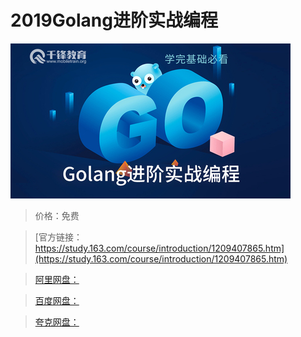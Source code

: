 # 2019Golang进阶实战编程

![img](../../../assets/study163/free/1f6f90ebca2c43fd83a51b70b02112e8.jpg)

> 价格：免费

> [官方链接：https://study.163.com/course/introduction/1209407865.htm](https://study.163.com/course/introduction/1209407865.htm)

> [阿里网盘：]()

> [百度网盘：]()

> [夸克网盘：]()

